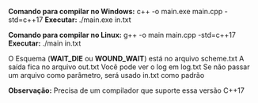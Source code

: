**Comando para compilar no Windows:**
c++ -o main.exe main.cpp -std=c++17
**Executar:**
./main.exe in.txt

**Comando para compilar no Linux:**
g++ -o main main.cpp -std=c++17
**Executar:**
./main in.txt

O Esquema (**WAIT_DIE** ou **WOUND_WAIT**) está no arquivo scheme.txt
A saída fica no arquivo out.txt
Você pode ver o log em log.txt
Se não passar um arquivo como parâmetro, será usado in.txt como padrão

**Observação:**
Precisa de um compilador que suporte essa versão C++17